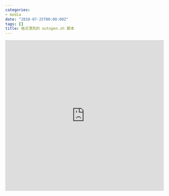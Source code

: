 ```yaml
---
categories:
- media
date: "2010-07-25T00:00:00Z"
tags: []
title: 格式漂亮的 autogen.sh 脚本
---
```


<iframe src="http://pastebin.com/embed_iframe.php?i=HTwx37Wj" height="480" style="border:none;width:100%"></iframe>
